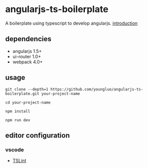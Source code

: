 # angularjs-ts-boilerplate

A boilerplate using typescript to develop angularjs. [introduction](https://github.com/youngluo/angularjs-ts-boilerplate/blob/master/introduction.md)

## dependencies

- angularjs 1.5+
- ui-router 1.0+
- webpack 4.0+

## usage

	git clone --depth=1 https://github.com/youngluo/angularjs-ts-boilerplate.git your-project-name

	cd your-project-name

	npm install

	npm run dev

## editor configuration

### vscode

- [TSLint](https://github.com/palantir/tslint)

